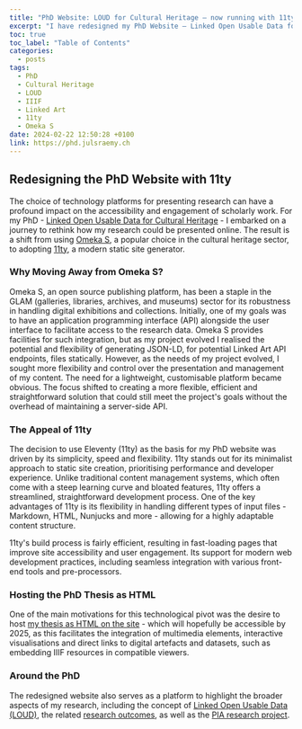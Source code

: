 ```yaml
---
title: "PhD Website: LOUD for Cultural Heritage – now running with 11ty"
excerpt: "I have redesigned my PhD Website – Linked Open Usable Data for Cultural Heritage (https://phd.julsraemy.ch) – with 11ty, a static site generator, instead of Omeka S."
toc: true
toc_label: "Table of Contents"
categories:
  - posts
tags:
  - PhD
  - Cultural Heritage
  - LOUD
  - IIIF
  - Linked Art
  - 11ty
  - Omeka S
date: 2024-02-22 12:50:28 +0100
link: https://phd.julsraemy.ch
---
```


## Redesigning the PhD Website with 11ty

The choice of technology platforms for presenting research can have a profound impact on the accessibility and engagement of scholarly work. For my PhD - [Linked Open Usable Data for Cultural Heritage](https://phd.julsraemy.ch) - I embarked on a journey to rethink how my research could be presented online. The result is a shift from using [Omeka S](https://omeka.org/s/), a popular choice in the cultural heritage sector, to adopting [11ty](https://www.11ty.dev/), a modern static site generator. 

### Why Moving Away from Omeka S?

Omeka S, an open source publishing platform,  has been a staple in the GLAM (galleries, libraries, archives, and museums) sector for its robustness in handling digital exhibitions and collections. Initially, one of my goals was to have an application programming interface (API) alongside the user interface to facilitate access to the research data. Omeka S provides facilities for such integration, but as my project evolved I realised the potential and flexibility of generating JSON-LD, for potential Linked Art API endpoints, files statically. However, as the needs of my project evolved, I sought more flexibility and control over the presentation and management of my content. The need for a lightweight, customisable platform became obvious. The focus shifted to creating a more flexible, efficient and straightforward solution that could still meet the project's goals without the overhead of maintaining a server-side API.

### The Appeal of 11ty

The decision to use Eleventy (11ty) as the basis for my PhD website was driven by its simplicity, speed and flexibility. 11ty stands out for its minimalist approach to static site creation, prioritising performance and developer experience. Unlike traditional content management systems, which often come with a steep learning curve and bloated features, 11ty offers a streamlined, straightforward development process. One of the key advantages of 11ty is its flexibility in handling different types of input files - Markdown, HTML, Nunjucks and more - allowing for a highly adaptable content structure. 

11ty's build process is fairly efficient, resulting in fast-loading pages that improve site accessibility and user engagement. Its support for modern web development practices, including seamless integration with various front-end tools and pre-processors.

### Hosting the PhD Thesis as HTML

One of the main motivations for this technological pivot was the desire to host [my thesis as HTML on the site](https://phd.julsraemy.ch/thesis) - which will hopefully be accessible by 2025, as this facilitates the integration of multimedia elements, interactive visualisations and direct links to digital artefacts and datasets, such as embedding IIIF resources in compatible viewers.

### Around the PhD

The redesigned website also serves as a platform to highlight the broader aspects of my research, including the concept of [Linked Open Usable Data (LOUD)](https://phd.julsraemy.ch/loud), the related [research outcomes](https://phd.julsraemy.ch/research), as well as the [PIA research project](https://phd.julsraemy.ch/pia). 